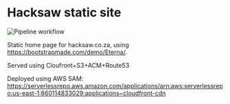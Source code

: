 # Hacksaw static site

![Pipeline workflow](https://github.com/jojo786/hacksaw-static-site/actions/workflows/uploadtoS3.yaml/badge.svg)

Static home page for hacksaw.co.za, using https://bootstrapmade.com/demo/Eterna/.

Served using Cloufront+S3+ACM+Route53

Deployed using AWS SAM: https://serverlessrepo.aws.amazon.com/applications/arn:aws:serverlessrepo:us-east-1:860114833029:applications~cloudfront-cdn
